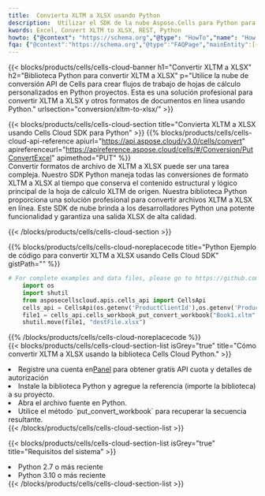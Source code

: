```yaml
---
title:  Convierta XLTM a XLSX usando Python
description:  Utilizar el SDK de la nube Aspose.Cells para Python para convertir un archivo de formato XLTM a un archivo de formato XLSX.
kwords: Excel, Convert XLTM to XLSX, REST, Python
howto: {"@context": "https://schema.org","@type": "HowTo","name": "How to convert XLTM to XLSX using the Cells Cloud Python library.","description": "How to convert XLTM to XLSX using the Cells Cloud Python library.","image": {"@type": "ImageObject"},"url": "/python/conversion/xltm-to-xlsx/","step": [{ "@type": "HowToStep","name": "How to convert XLTM to XLSX using the Cells Cloud Python library. step 1", "image": {"@type": "ImageObject",},"url": "/python/conversion/xltm-to-xlsx/","text": "Register an account at <a href='https://dashboard.aspose.cloud/'>Dashboard</a> to get free API quota & authorization details",},{ "@type": "HowToStep","name": "How to convert XLTM to XLSX using the Cells Cloud Python library. step 1", "image": {"@type": "ImageObject",},"url": "/python/conversion/xltm-to-xlsx/","text": "Install Python library and add the reference (import the library) to your project.",},{ "@type": "HowToStep","name": "How to convert XLTM to XLSX using the Cells Cloud Python library. step 1", "image": {"@type": "ImageObject",},"url": "/python/conversion/xltm-to-xlsx/","text": "Open the source file in Python.",},{ "@type": "HowToStep","name": "How to convert XLTM to XLSX using the Cells Cloud Python library. step 1", "image": {"@type": "ImageObject",},"url": "/python/conversion/xltm-to-xlsx/","text": "Use the `put_convert_workbook` method to retrieve the resulting stream.",}, ],"supply": {"@type": "HowToSupply","name": "document"},"tool": [{"@type": "HowToTool","name": "PyCharm, Visual Studio Code, Sublime, Eclipse"},{"@type": "HowToTool","name": "Aspose Cells"}],"totalTime": "PT6M"}
fqa: {"@context":"https://schema.org","@type":"FAQPage","mainEntity":[{"@type":"Question","name":"Why convert file formats in C# using REST API?","acceptedAnswer":{"@type":"Answer","text":"Documents are encoded in many ways, and some files may be incompatible with the software you use. To open and read such files, just convert them to appropriate file formats.<br/><ol><li>Install .NET SDK and add the reference (import the library) to your project.</li><li>Open the source file in C# using REST API.</li><li>Call the PutConvertWorkbookRequest() method, passing an output filename with required extension.</li><li>Get the result of conversion as a separate file.</li></ol>"}},{"@type":"Question","name":"What file formats can I convert with your C# library?","acceptedAnswer":{"@type":"Answer","text":"We support a variety of file formats for conversion using .NET library, including XLSX, Excel, xls , PDF, CSV, HTML, Markdown, XML, PNG, JPG, TIFF, Json, TXT and many more."}},{"@type":"Question","name":"What is the maximum allowed file size for conversion using this .NET library?","acceptedAnswer":{"@type":"Answer","text":"There are no file size limits for format conversions using .NET library."}}]}
---
```

{{< blocks/products/cells/cells-cloud-banner h1="Convertir XLTM a XLSX" h2="Biblioteca Python para convertir XLTM a XLSX" p="Utilice la nube de conversión API de Cells para crear flujos de trabajo de hojas de cálculo personalizados en Python proyectos. Esta es una solución profesional para convertir XLTM a XLSX y otros formatos de documentos en línea usando Python." urlsection="conversion/xltm-to-xlsx/" >}}

{{< blocks/products/cells/cells-cloud-section title="Convierta XLTM a XLSX usando Cells Cloud SDK para Python" >}}
{{% blocks/products/cells/cells-cloud-api-reference apiurl="https://api.aspose.cloud/v3.0/cells/convert" apireferenceurl="https://apireference.aspose.cloud/cells/#/Conversion/PutConvertExcel" apimethod="PUT" %}}
<br/>
Convertir formatos de archivo de XLTM a XLSX puede ser una tarea compleja. Nuestro SDK Python maneja todas las conversiones de formato XLTM a XLSX al tiempo que conserva el contenido estructural y lógico principal de la hoja de cálculo XLTM de origen. Nuestra biblioteca Python proporciona una solución profesional para convertir archivos XLTM a XLSX en línea. Este SDK de nube brinda a los desarrolladores Python una potente funcionalidad y garantiza una salida XLSX de alta calidad.

{{< /blocks/products/cells/cells-cloud-section >}}

{{% blocks/products/cells/cells-cloud-noreplacecode title="Python Ejemplo de código para convertir XLTM a XLSX usando Cells Cloud SDK" gistPath="" %}}
 
```python
# For complete examples and data files, please go to https://github.com/aspose-cells-cloud/aspose-cells-cloud-python/
    import os
    import shutil
    from asposecellscloud.apis.cells_api import CellsApi
    cells_api = CellsApi(os.getenv('ProductClientId'),os.getenv('ProductClientSecret'))
    file1 = cells_api.cells_workbook_put_convert_workbook("Book1.xltm",format="xlsx")
    shutil.move(file1, "destFile.xlsx")     
```
 
{{% /blocks/products/cells/cells-cloud-noreplacecode %}}
<br/>
{{< blocks/products/cells/cells-cloud-section-list isGrey="true" title="Cómo convertir XLTM a XLSX usando la biblioteca Cells Cloud Python." >}}
<li> Registre una cuenta en<a href="https://dashboard.aspose.cloud/">Panel</a> para obtener gratis API cuota y detalles de autorización</li>
<li>Instale la biblioteca Python y agregue la referencia (importe la biblioteca) a su proyecto.</li>
<li>Abra el archivo fuente en Python.</li>
<li>Utilice el método `put_convert_workbook` para recuperar la secuencia resultante.</li>
{{< /blocks/products/cells/cells-cloud-section-list >}}

{{< blocks/products/cells/cells-cloud-section-list isGrey="true" title="Requisitos del sistema" >}}
<li>Python 2.7 o más reciente</li>
<li>Python 3.10 o más reciente</li>
{{< /blocks/products/cells/cells-cloud-section-list >}}
